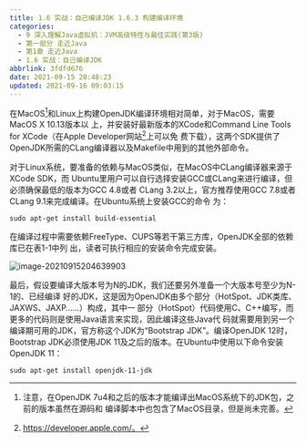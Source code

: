 ```yaml
---
title: 1.6 实战：自己编译JDK 1.6.3 构建编译环境
categories: 
  - 9 深入理解Java虛拟机：JVM高级特性与最佳实践(第3版)
  - 第一部分 走近Java
  - 第1章 走近Java
  - 1.6 实战：自己编译JDK
abbrlink: 3fdfd676
date: 2021-09-15 20:48:23
updated: 2021-09-16 09:03:15
---
```

在MacOS[^1]和Linux上构建OpenJDK编译环境相对简单，对于MacOS，需要MacOS X 10.13版本以 上，并安装好最新版本的XCode和Command Line Tools for XCode（在Apple Developer网站[^2]上可以免 费下载），这两个SDK提供了OpenJDK所需的CLang编译器以及Makefile中用到的其他外部命令。

对于Linux系统，要准备的依赖与MacOS类似，在MacOS中CLang编译器来源于XCode SDK，而 Ubuntu里用户可以自行选择安装GCC或CLang来进行编译，但必须确保最低的版本为GCC 4.8或者 CLang 3.2以上，官方推荐使用GCC 7.8或者CLang 9.1来完成编译。在Ubuntu系统上安装GCC的命令 为：

```
sudo apt-get install build-essential
```
在编译过程中需要依赖FreeType、CUPS等若干第三方库，OpenJDK全部的依赖库已在表1-1中列 出，读者可执行相应的安装命令完成安装。

![image-20210915204639903](https://gitee.com/XiaoLan223/images/raw/master/Blog/Sum/20210915204647.png)

最后，假设要编译大版本号为N的JDK，我们还要另外准备一个大版本号至少为N-1的、已经编译 好的JDK，这是因为OpenJDK由多个部分（HotSpot、JDK类库、JAXWS、JAXP……）构成，其中一 部分（HotSpot）代码使用C、C++编写，而更多的代码则是使用Java语言来实现，因此编译这些Java代 码就需要用到另一个编译期可用的JDK，官方称这个JDK为“Bootstrap JDK”。编译OpenJDK 12时， Bootstrap JDK必须使用JDK 11及之后的版本。在Ubuntu中使用以下命令安装OpenJDK 11：
```
sudo apt-get install openjdk-11-jdk
```

[^1]: 注意，在OpenJDK 7u4和之后的版本才能编译出MacOS系统下的JDK包，之前的版本虽然在源码和 编译脚本中也包含了MacOS目录，但是尚未完善。 
[^2]: https://developer.apple.com/。
